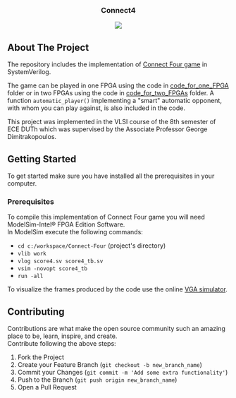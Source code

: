 <!-- PROJECT LOGO -->
<br />
<p align="center">
  <h3 align="center">Connect4</h3>
</p>



<p align="center">
<img src="https://github.com/nikoschatzi/Score4/blob/main/img.png" align="center" />
</p>


<!-- ABOUT THE PROJECT -->
## About The Project
The repository includes the implementation of [Connect Four game](https://en.wikipedia.org/wiki/Connect_Four) in SystemVerilog. 

The game can be played in one FPGA using the code in [code_for_one_FPGA](https://github.com/nikoschatzi/Connect-Four/tree/main/code_for_one_FPGA) folder or in two FPGAs using the code in [code_for_two_FPGAs](https://github.com/nikoschatzi/Connect-Four/tree/main/code_for_two_FPGAs) folder. A function `automatic_player()` implementing a "smart" automatic opponent, with whom you can play against, is also included in the code.


This project was implemented in the VLSI course of the 8th semester of ECE DUTh which was supervised by the Associate Professor George Dimitrakopoulos.


<!-- GETTING STARTED -->
## Getting Started
To get started make sure you have installed all the prerequisites in your computer.

### Prerequisites
To compile this implementation of Connect Four game you will need ModelSim-Intel® FPGA Edition Software.   
In ModelSim execute the following commands:   
- `cd c:/workspace/Connect-Four` (project's directory)  
- `vlib work`  
- `vlog score4.sv score4_tb.sv`  
- `vsim -novopt score4_tb`  
- `run -all`  


To visualize the frames produced by the code use the online [VGA simulator](https://www.ericeastwood.com/lab/vga-simulator/).


<!-- CONTRIBUTING -->
## Contributing

Contributions are what make the open source community such an amazing place to be, learn, inspire, and create.  
Contribute following the above steps:

1. Fork the Project
2. Create your Feature Branch (`git checkout -b new_branch_name`)
3. Commit your Changes (`git commit -m 'Add some extra functionality'`)
4. Push to the Branch (`git push origin new_branch_name`)
5. Open a Pull Request  
